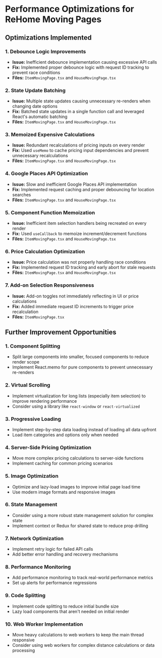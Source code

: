 # Performance Optimizations for ReHome Moving Pages

## Optimizations Implemented

### 1. Debounce Logic Improvements
- **Issue:** Inefficient debounce implementation causing excessive API calls
- **Fix:** Implemented proper debounce logic with request ID tracking to prevent race conditions
- **Files:** `ItemMovingPage.tsx` and `HouseMovingPage.tsx`

### 2. State Update Batching
- **Issue:** Multiple state updates causing unnecessary re-renders when changing date options
- **Fix:** Batched state updates in a single function call and leveraged React's automatic batching
- **Files:** `ItemMovingPage.tsx` and `HouseMovingPage.tsx`

### 3. Memoized Expensive Calculations
- **Issue:** Redundant recalculations of pricing inputs on every render
- **Fix:** Used `useMemo` to cache pricing input dependencies and prevent unnecessary recalculations
- **Files:** `ItemMovingPage.tsx` and `HouseMovingPage.tsx`

### 4. Google Places API Optimization
- **Issue:** Slow and inefficient Google Places API implementation
- **Fix:** Implemented request caching and proper debouncing for location searches
- **Files:** `ItemMovingPage.tsx` and `HouseMovingPage.tsx`

### 5. Component Function Memoization
- **Issue:** Inefficient item selection handlers being recreated on every render
- **Fix:** Used `useCallback` to memoize increment/decrement functions
- **Files:** `ItemMovingPage.tsx` and `HouseMovingPage.tsx`

### 6. Price Calculation Optimization
- **Issue:** Price calculation was not properly handling race conditions
- **Fix:** Implemented request ID tracking and early abort for stale requests
- **Files:** `ItemMovingPage.tsx` and `HouseMovingPage.tsx`

### 7. Add-on Selection Responsiveness
- **Issue:** Add-on toggles not immediately reflecting in UI or price calculations
- **Fix:** Added immediate request ID increments to trigger price recalculation
- **Files:** `ItemMovingPage.tsx`

## Further Improvement Opportunities

### 1. Component Splitting
- Split large components into smaller, focused components to reduce render scope
- Implement React.memo for pure components to prevent unnecessary re-renders

### 2. Virtual Scrolling
- Implement virtualization for long lists (especially item selection) to improve rendering performance
- Consider using a library like `react-window` or `react-virtualized`

### 3. Progressive Loading
- Implement step-by-step data loading instead of loading all data upfront
- Load item categories and options only when needed

### 4. Server-Side Pricing Optimization
- Move more complex pricing calculations to server-side functions
- Implement caching for common pricing scenarios

### 5. Image Optimization
- Optimize and lazy-load images to improve initial page load time
- Use modern image formats and responsive images

### 6. State Management
- Consider using a more robust state management solution for complex state
- Implement context or Redux for shared state to reduce prop drilling

### 7. Network Optimization
- Implement retry logic for failed API calls
- Add better error handling and recovery mechanisms

### 8. Performance Monitoring
- Add performance monitoring to track real-world performance metrics
- Set up alerts for performance regressions

### 9. Code Splitting
- Implement code splitting to reduce initial bundle size
- Lazy load components that aren't needed on initial render

### 10. Web Worker Implementation
- Move heavy calculations to web workers to keep the main thread responsive
- Consider using web workers for complex distance calculations or data processing
